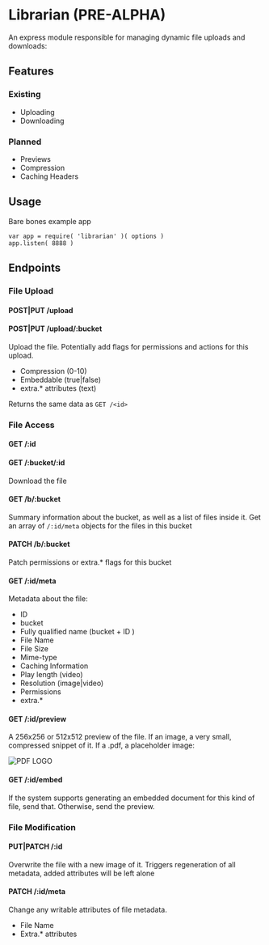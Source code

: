 # Librarian (PRE-ALPHA)

An express module responsible for managing dynamic file uploads and downloads:

## Features
### Existing
- Uploading
- Downloading

### Planned
- Previews
- Compression
- Caching Headers

## Usage

Bare bones example app
```
var app = require( 'librarian' )( options )
app.listen( 8888 )
```

## Endpoints

### File Upload

#### POST|PUT /upload
#### POST|PUT /upload/:bucket

Upload the file. Potentially add flags for permissions and actions for this upload.

- Compression (0-10)
- Embeddable (true|false)
- extra.* attributes (text)

Returns the same data as `GET /<id>`

### File Access

#### GET /:id
#### GET /:bucket/:id

Download the file

#### GET /b/:bucket

Summary information about the bucket, as well as a list of files inside it.
Get an array of `/:id/meta` objects for the files in this bucket

#### PATCH /b/:bucket

Patch permissions or extra.* flags for this bucket

#### GET /:id/meta

Metadata about the file:

- ID
- bucket
- Fully qualified name (bucket + ID )
- File Name
- File Size
- Mime-type
- Caching Information
- Play length (video)
- Resolution (image|video)
- Permissions
- extra.*

#### GET /:id/preview

A 256x256 or 512x512 preview of the file.
If an image, a very small, compressed snippet of it. If a .pdf, a placeholder image:

![PDF LOGO](http://upload.wikimedia.org/wikipedia/commons/9/9b/Adobe_PDF_icon.png)

#### GET /:id/embed

If the system supports generating an embedded document for this kind of file, send that. Otherwise, send the preview.

### File Modification

#### PUT|PATCH /:id

Overwrite the file with a new image of it.
Triggers regeneration of all metadata, added attributes will be left alone

#### PATCH /:id/meta
Change any writable attributes of file metadata.
- File Name
- Extra.* attributes
